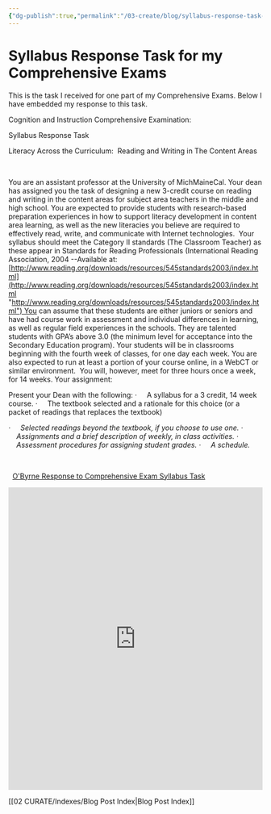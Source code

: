 ```yaml
---
{"dg-publish":true,"permalink":"/03-create/blog/syllabus-response-task-for-my-comprehensive-exams/","title":"Syllabus Response Task for my Comprehensive Exams","tags":["comprehensive-exams"]}
---
```


# Syllabus Response Task for my Comprehensive Exams

This is the task I received for one part of my Comprehensive Exams. Below I have embedded my response to this task.

Cognition and Instruction Comprehensive Examination:

Syllabus Response Task

Literacy Across the Curriculum:  Reading and Writing in The Content Areas

 

You are an assistant professor at the University of MichMaineCal. Your dean has assigned you the task of designing a new 3-credit course on reading and writing in the content areas for subject area teachers in the middle and high school. You are expected to provide students with research-based preparation experiences in how to support literacy development in content area learning, as well as the new literacies you believe are required to effectively read, write, and communicate with Internet technologies.  Your syllabus should meet the Category II standards (The Classroom Teacher) as these appear in Standards for Reading Professionals (International Reading Association, 2004 --Available at:[http://www.reading.org/downloads/resources/545standards2003/index.html](http://www.reading.org/downloads/resources/545standards2003/index.html "http://www.reading.org/downloads/resources/545standards2003/index.html") You can assume that these students are either juniors or seniors and have had course work in assessment and individual differences in learning, as well as regular field experiences in the schools. They are talented students with GPA’s above 3.0 (the minimum level for acceptance into the Secondary Education program). Your students will be in classrooms beginning with the fourth week of classes, for one day each week. You are also expected to run at least a portion of your course online, in a WebCT or similar environment.  You will, however, meet for three hours once a week, for 14 weeks. Your assignment:

Present your Dean with the following: ·     A syllabus for a 3 credit, 14 week course. ·     The textbook selected and a rationale for this choice (or a packet of readings that replaces the textbook)

_·     Selected readings beyond the textbook, if you choose to use one. ·     Assignments and a brief description of weekly, in class activities. ·     Assessment procedures for assigning student grades. ·     A schedule._

 

  [O'Byrne Response to Comprehensive Exam Syllabus Task](http://www.scribd.com/doc/130233519/O-Byrne-Response-to-Comprehensive-Exam-Syllabus-Task "View O'Byrne Response to Comprehensive Exam Syllabus Task on Scribd")

<iframe id="doc_24837" src="http://www.scribd.com/embeds/130233519/content?start_page=1&amp;view_mode=scroll" height="600" width="100%" frameborder="0" scrolling="no" data-auto-height="false" data-aspect-ratio="undefined"></iframe>

[[02 CURATE/Indexes/Blog Post Index\|Blog Post Index]]